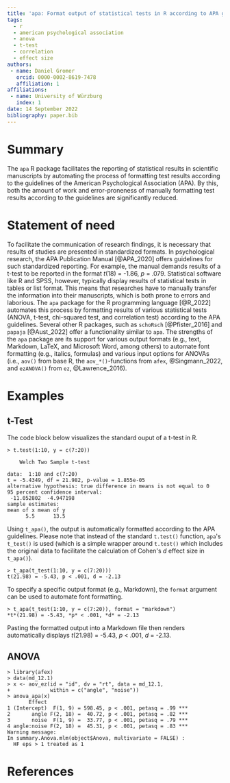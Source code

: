 ```yaml
---
title: 'apa: Format output of statistical tests in R according to APA guidelines'
tags:
  - r
  - american psychological association
  - anova
  - t-test
  - correlation
  - effect size
authors:
 - name: Daniel Gromer
   orcid: 0000-0002-8619-7478
   affiliation: 1
affiliations:
 - name: University of Würzburg
   index: 1
date: 14 September 2022
bibliography: paper.bib
---
```


# Summary

The `apa` R package facilitates the reporting of statistical results in scientific manuscripts by automating the process of formatting test results according to the guidelines of the American Psychological Association (APA). By this, both the amount of work and error-proneness of manually formatting test results according to the guidelines are significantly reduced.

# Statement of need

To facilitate the communication of research findings, it is necessary that results of studies are presented in standardized formats. In psychological research, the APA Publication Manual [@APA_2020] offers guidelines for such standardized reporting. For example, the manual demands results of a t-test to be reported in the format *t*(18) = -1.86, *p* = .079. Statistical software like R and SPSS, however, typically display results of statistical tests in tables or list format. This means that researches have to manually transfer the information into their manuscripts, which is both prone to errors and laborious. The `apa` package for the R programming language [@R_2022] automates this process by formatting results of various statistical tests (ANOVA, t-test, chi-squared test, and correlation test) according to the APA guidelines. Several other R packages, such as `schoRsch` [@Pfister_2016] and `papaja` [@Aust_2022] offer a functionality similar to `apa`. The strengths of the `apa` package are its support for various output formats (e.g., text, Markdown, LaTeX, and Microsoft Word, among others) to automate font formatting (e.g., italics, formulas) and various input options for ANOVAs (i.e., `aov()` from base R, the `aov_*()`-functions from `afex`, @Singmann_2022, and `ezANOVA()` from `ez`, @Lawrence_2016).

# Examples

## t-Test

The code block below visualizes the standard ouput of a t-test in R.

```
> t.test(1:10, y = c(7:20))

	Welch Two Sample t-test

data:  1:10 and c(7:20)
t = -5.4349, df = 21.982, p-value = 1.855e-05
alternative hypothesis: true difference in means is not equal to 0
95 percent confidence interval:
 -11.052802  -4.947198
sample estimates:
mean of x mean of y 
      5.5      13.5 
```

Using `t_apa()`, the output is automatically formatted according to the APA guidelines. Please note that instead of the standard `t.test()` function, `apa`'s `t_test()` is used (which is a simple wrapper around `t.test()` which includes the original data to facilitate the calculation of Cohen's *d* effect size in `t_apa()`). 

```
> t_apa(t_test(1:10, y = c(7:20)))
t(21.98) = -5.43, p < .001, d = -2.13
```

To specify a specific output format (e.g., Markdown), the `format` argument can be used to automate font formatting.

```
> t_apa(t_test(1:10, y = c(7:20)), format = "markdown")
*t*(21.98) = -5.43, *p* < .001, *d* = -2.13
```

Pasting the formatted output into a Markdown file then renders automatically displays *t*(21.98) = -5.43, *p* < .001, *d* = -2.13.

## ANOVA

```
> library(afex)
> data(md_12.1)
> x <- aov_ez(id = "id", dv = "rt", data = md_12.1,
+             within = c("angle", "noise"))
> anova_apa(x)
       Effect                                              
1 (Intercept)  F(1, 9) = 598.45, p < .001, petasq = .99 ***
2       angle F(2, 18) =  40.72, p < .001, petasq = .82 ***
3       noise  F(1, 9) =  33.77, p < .001, petasq = .79 ***
4 angle:noise F(2, 18) =  45.31, p < .001, petasq = .83 ***
Warning message:
In summary.Anova.mlm(object$Anova, multivariate = FALSE) :
  HF eps > 1 treated as 1
```

# References
